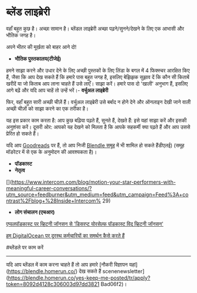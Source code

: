 # ब्लेंड लाइब्रेरी

वहाँ बहुत कुछ है। अच्छा सामान है। ब्लेंडल लाइब्रेरी अच्छा पढ़ने/सुनने/देखने के लिए एक आभासी और भौतिक जगह है।

अपने भीतर की मूर्खता को बाहर आने दो!

- **भौतिक पुस्तकालय(टीजेई)**

हमने साझा करने और उधार देने के लिए अच्छी पुस्तकों के लिए लिंडा के बगल में 4 फिक्स्चर आरक्षित किए हैं, जैसा कि आप देख सकते हैं कि हमारे पास बहुत जगह है, इसलिए बेझिझक सुझाव दें कि कौन सी किताबें खरीदें या जो किताब आप लाना चाहते हैं उसे लाएँ। साझा करें। हमारे पास दो 'खाली' अनुभाग हैं, इसलिए आगे बढ़ें और यदि आप चाहें तो उन्हें भरें।- **वर्चुअल लाइब्रेरी**

फिर, वहाँ बहुत सारी अच्छी चीज़ें हैं। वर्चुअल लाइब्रेरी उसे बर्बाद न होने देने और ऑनलाइन देखी जाने वाली अच्छी चीज़ों को साझा करने का एक तरीका है।

यह इस प्रकार काम करता है: आप कुछ बढ़िया पढ़ते हैं, सुनते हैं, देखते हैं: इसे यहां साझा करें और इसकी अनुशंसा करें। दूसरी ओर: आपको यह देखने को मिलता है कि आपके सहकर्मी क्या पढ़ते हैं और आप उससे प्रेरित हो सकते हैं।

यदि आप [Goodreads](https://www.goodreads.com/) पर हैं, तो आप निजी [Blendle समूह](https://www.goodreads.com/group/show/159991-blen) में भी शामिल हो सकते हैंडीएलई) (समूह मॉडरेटर में से एक के अनुमोदन की आवश्यकता है)।

- **पॉडकास्ट**
- **नेतृत्व**

[](https://www.intercom.com/blog/motion-your-star-performers-with-meaningful-career-conversations/?utm_source=feedburner&utm_medium=feed&utm_campaign=Feed%3A+contrast%2Fblog+%28Inside+Intercom% 29)

- **लोग संचालन (एचआर)**

[एप्पलपॉडकास्ट पर व्हिटनी जॉनसन से 'डिसरप्ट योरसेल्फ पॉडकास्ट विद व्हिटनी जॉनसन'](https://itunes.apple.com/nl/podcast/disrup-yourself-podcast-with-whitney-johnson/id1156483471?mt=2&i=1000406162408)

[हम DigitalOcean पर दूरस्थ कर्मचारियों का समर्थन कैसे करते हैं](https://blog.digitalocean.com/how-we-support-remote-employees-at-digitalocean/)

#ब्लेंडले पर काम करें

---

यदि आप ब्लेंडल में काम करना चाहते हैं तो आप हमारे [नौकरी विज्ञापन यहां] (https://blendle.homerun.co/) देख सकते हैं scenenewsletter](https://blendle.homerun.co/yes-keep-me-posted/tr/apply?token=8092d4128c306003d97dd3821 Bad06f2)।